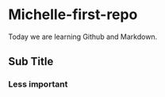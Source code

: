 # Michelle-first-repo

Today we are learning Github and Markdown.

## Sub Title

### Less important
